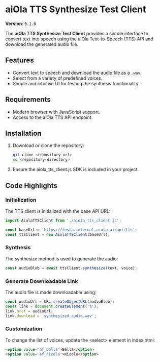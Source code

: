 # aiOla TTS Synthesize Test Client

**Version**: `0.1.0`

The **aiOla TTS Synthesize Test Client** provides a simple interface to convert text into speech using the aiOla Text-to-Speech (TTS) API and download the generated audio file.

## Features

- Convert text to speech and download the audio file as a `.wav`.
- Select from a variety of predefined voices.
- Simple and intuitive UI for testing the synthesis functionality.

## Requirements

- Modern browser with JavaScript support.
- Access to the aiOla TTS API endpoint.

## Installation

1. Download or clone the repository:
   ```bash
   git clone <repository-url>
   cd <repository-directory>
   ```

2.	Ensure the aiola_tts_client.js SDK is included in your project.


## Code Highlights

### Initialization

The TTS client is initialized with the base API URL:

```javascript
import AiolaTTSClient from './aiola_tts_client.js';

const baseUrl = 'https://tesla.internal.aiola.ai/api/tts';
const ttsClient = new AiolaTTSClient(baseUrl);
```

### Synthesis

The synthesize method is used to generate the audio:

```javascript
const audioBlob = await ttsClient.synthesize(text, voice);
```

### Generate Downloadable Link
The audio file is made downloadable using:

```javascript
const audioUrl = URL.createObjectURL(audioBlob);
const link = document.createElement('a');
link.href = audioUrl;
link.download = 'synthesized_audio.wav';
```

### Customization

To change the list of voices, update the \<select\> element in index.html:

```html
<option value="af_bella">Bella</option>
<option value="af_nicole">Nicole</option>
```
